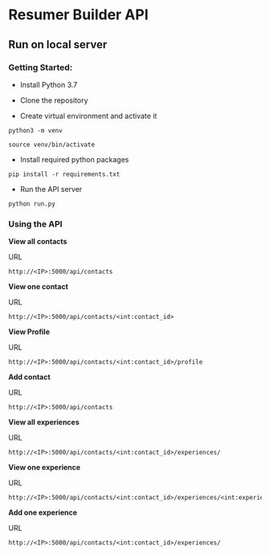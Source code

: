 # Resumer Builder API
## Run on local server

### Getting Started:
- Install Python 3.7

- Clone the repository

- Create virtual environment and activate it

`python3 -m venv`

`source venv/bin/activate`

- Install required python packages

`pip install -r requirements.txt`

- Run the API server 

`python run.py` 

### Using the API

**View all contacts**

URL

```
http://<IP>:5000/api/contacts 
```


**View one contact**

URL

```
http://<IP>:5000/api/contacts/<int:contact_id>
```


**View Profile**

URL

```
http://<IP>:5000/api/contacts/<int:contact_id>/profile
```


**Add contact**

URL
```
http://<IP>:5000/api/contacts
```


**View all experiences**

URL
```
http://<IP>:5000/api/contacts/<int:contact_id>/experiences/
```


**View one experience**

URL
```
http://<IP>:5000/api/contacts/<int:contact_id>/experiences/<int:experience_id>
```



**Add one experience**

URL
```
http://<IP>:5000/api/contacts/<int:contact_id>/experiences/
```

